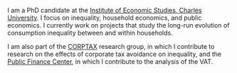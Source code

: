 ﻿---
first_name: Marek
last_name: Sedivy
profiles:
- icon: at-symbol
  label: E-mail Me
  url: mailto:marek.sedivy@fsv.cuni.cz
- icon: brands/linkedin
  url: https://www.linkedin.com/
- icon: academicons/orcid
  url: https://orcid.org/0000-0003-0583-6985
---


I am a PhD candidate at the [Institute of Economic Studies, Charles University](https://ies.fsv.cuni.cz/en). I focus on inequality, household economics, and public economics. I currently work on projects that study the long-run evolution of consumption inequality between and within households.

I am also part of the [CORPTAX](https://corptax.cuni.cz/) research group, in which I contribute to research on the effects of corporate tax avoidance on inequality, and the [Public Finance Center](https://centrumverejnychfinanci.cz/), in which I contribute to the analysis of the VAT.

